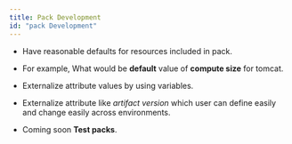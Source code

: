 ```yaml
---
title: Pack Development
id: "pack Development"
---
```


* Have reasonable defaults for resources included in pack.
 * For example, What would be **default** value of **compute size** for tomcat.

* Externalize attribute values by using variables.
 * Externalize attribute like *artifact version* which user can define easily and change easily across environments.

* Coming soon **Test packs**.  
